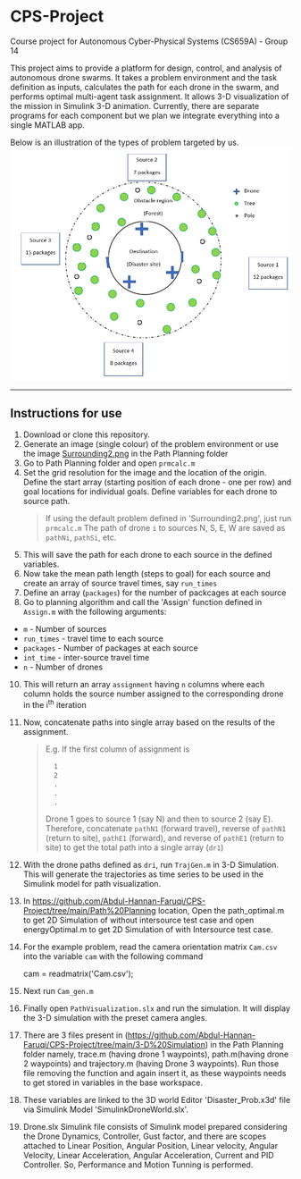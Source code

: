 # CPS-Project
Course project for Autonomous Cyber-Physical Systems (CS659A) - Group 14   

This project aims to provide a platform for design, control, and analysis of autonomous drone swarms. It takes a problem environment and the task definition as inputs, calculates the path for each drone in the swarm, and performs optimal multi-agent task assignment. It allows 3-D visualization of the mission in Simulink 3-D animation. Currently, there are separate programs for each component but we plan we integrate everything into a single MATLAB app.   

Below is an illustration of the types of problem targeted by us.
![](Assignment%20Algorithm/Example-environment.PNG "An example problem environment")
***

## Instructions for use
1. Download or clone this repository.
2. Generate an image (single colour) of the problem environment or use the image [Surrounding2.png](https://github.com/Abdul-Hannan-Faruqi/CPS-Project/blob/main/Path%20Planning/Surrounding2.png) in the Path Planning folder
3. Go to Path Planning folder and open `prmcalc.m`
4. Set the grid resolution for the image and the location of the origin. Define the start array (starting position of each drone - one per row) and goal locations for individual goals. Define variables for each drone to source path.
    > If using the default problem defined in 'Surrounding2.png', just run `prmcalc.m`
    > The path of drone `i` to sources N, S, E, W are saved as `pathNi`, `pathSi`, etc.
6. This will save the path for each drone to each source in the defined variables.
7. Now take the mean path length (steps to goal) for each source and create an array of source travel times, say `run_times`
8. Define an array (`packages`) for the number of packcages at each source
9. Go to planning algorithm and call the 'Assign' function defined in `Assign.m` with the following arguments:
  * `m` - Number of sources
  * `run_times` - travel time to each source
  * `packages` - Number of packages at each source
  * `int_time` - inter-source travel time
  * `n` - Number of drones
10. This will return an array `assignment` having `n` columns where each column holds the source number assigned to the corresponding drone in the i<sup>th</sup> iteration
11. Now, concatenate paths into single array based on the results of the assignment.
    > E.g. If the first column of assignment is
    > 
    >       1
    >       2
    >       .
    >       .
    >       .
    > 
    > Drone 1 goes to source 1 (say N) and then to source 2 (say E). Therefore, concatenate `pathN1` (forward travel), reverse of `pathN1` (return to site), `pathE1` (forward), and reverse of `pathE1` (return to site) to get the total path into a single array (`dr1`)
12.  With the drone paths defined as `dri`, run `TrajGen.m` in 3-D Simulation. This will generate the trajectories as time series to be used in the Simulink model for path visualization.
13. In https://github.com/Abdul-Hannan-Faruqi/CPS-Project/tree/main/Path%20Planning location, Open the path_optimal.m to get 2D Simulation of without intersource test case and open energyOptimal.m to get 2D Simulation of with Intersource test case.
14.  For the example problem, read the camera orientation matrix `Cam.csv` into the variable `cam` with the following command

        cam = readmatrix('Cam.csv');
        
15. Next run `Cam_gen.m`
16. Finally open `PathVisualization.slx` and run the simulation.
It will display the 3-D simulation with the preset camera angles.
17. There are 3 files present in (https://github.com/Abdul-Hannan-Faruqi/CPS-Project/tree/main/3-D%20Simulation) in the Path Planning folder namely, trace.m (having drone 1 waypoints), path.m(having drone 2 waypoints) and trajectory.m (having Drone 3 waypoints). Run those file removing the function and again insert it, as these waypoints needs to get stored in variables in the base workspace.
18. These variables are linked to the 3D world Editor 'Disaster_Prob.x3d' file via Simulink Model 'SimulinkDroneWorld.slx'.
19. Drone.slx Simulink file consists of Simulink model prepared considering the Drone Dynamics, Controller, Gust factor, and there are scopes attached to Linear Position, Angular Position, Linear velocity, Angular Velocity, Linear Acceleration, Angular Acceleration, Current and PID Controller. So, Performance and Motion Tunning is performed.
